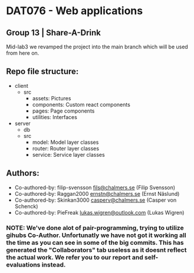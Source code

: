 # DAT076 - Web applications
## Group 13 | Share-A-Drink


Mid-lab3 we revamped the project into the main branch which will be used from here on.


## Repo file structure:
* client
    * src
        * assets: Pictures
        * components: Custom react components
        * pages: Page components
        * utilities: Interfaces
* server
    * db
    * src
        * model: Model layer classes
        * router: Router layer classes
        * service: Service layer classes



## Authors:
* Co-authored-by: filip-svensson <fils@chalmers.se> (Filip Svensson)
* Co-authored-by: Raggan2000 <ernstn@chalmers.se> (Ernst Näslund)
* Co-authored-by: Skinkan3000 <casperv@chalmers.se> (Casper von Schenck)
* Co-authored-by: PieFreak <lukas.wigren@outlook.com> (Lukas Wigren)


### NOTE: We've done alot of pair-programming, trying to utilize gihubs Co-Author. Unfortunatly we have not got it working all the time as you can see in some of the big commits. This has generated the "Collaborators" tab useless as it doesnt reflect the actual work. We refer you to our report and self-evaluations instead.